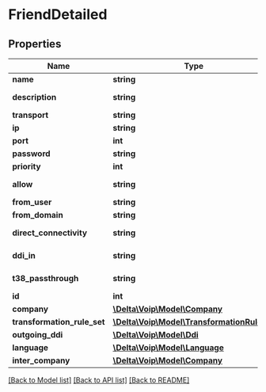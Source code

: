 # FriendDetailed

## Properties
Name | Type | Description | Notes
------------ | ------------- | ------------- | -------------
**name** | **string** |  | 
**description** | **string** |  | [default to '']
**transport** | **string** |  | [optional] 
**ip** | **string** |  | [optional] 
**port** | **int** |  | [optional] 
**password** | **string** |  | [optional] 
**priority** | **int** |  | 
**allow** | **string** |  | [default to 'alaw']
**from_user** | **string** |  | [optional] 
**from_domain** | **string** |  | [optional] 
**direct_connectivity** | **string** |  | [default to 'yes']
**ddi_in** | **string** |  | [default to 'yes']
**t38_passthrough** | **string** |  | [default to 'no']
**id** | **int** |  | [optional] 
**company** | [**\Delta\Voip\Model\Company**](Company.md) |  | 
**transformation_rule_set** | [**\Delta\Voip\Model\TransformationRuleSet**](TransformationRuleSet.md) |  | [optional] 
**outgoing_ddi** | [**\Delta\Voip\Model\Ddi**](Ddi.md) |  | [optional] 
**language** | [**\Delta\Voip\Model\Language**](Language.md) |  | [optional] 
**inter_company** | [**\Delta\Voip\Model\Company**](Company.md) |  | [optional] 

[[Back to Model list]](../README.md#documentation-for-models) [[Back to API list]](../README.md#documentation-for-api-endpoints) [[Back to README]](../README.md)



